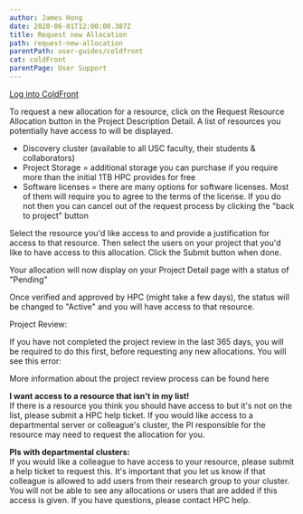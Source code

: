 ```yaml
---
author: James Hong
date: 2020-06-01T12:00:00.387Z
title: Request new Allocation
path: request-new-allocation
parentPath: user-guides/coldfront
cat: coldFront
parentPage: User Support
---
```


[Log into ColdFront](https://hpcaccount.usc.edu/)

To request a new allocation for a resource, click on the Request Resource Allocation button in the Project Description Detail.  A list of resources you potentially have access to will be displayed.  






* Discovery cluster (available to all USC faculty, their students & collaborators)
* Project Storage = additional storage you can purchase if you require more than the initial 1TB HPC provides for free
* Software licenses = there are many options for software licenses.  Most of them will require you to agree to the terms of the license.  If you do not then you can cancel out of the request process by clicking the "back to project" button


Select the resource you'd like access to and provide a justification for access to that resource.  Then select the users on your project that you'd like to have access to this allocation.  Click the Submit button when done.

Your allocation will now display on your Project Detail page with a status of "Pending"  


Once verified and approved by HPC (might take a few days), the status will be changed to "Active" and you will have access to that resource.


Project Review:

If you have not completed the project review in the last 365 days, you will be required to do this first, before requesting any new allocations.  You will see this error:


More information about the project review process can be found here

**I want access to a resource that isn't in my list!**  
If there is a resource you think you should have access to but it's not on the list, please submit a HPC help ticket.  If you would like access to a departmental server or colleague's cluster, the PI responsible for the resource may need to request the allocation for you.


**PIs with departmental clusters:**  
If you would like a colleague to have access to your resource, please submit a help ticket to request this.  It's important that you let us know if that colleague is allowed to add users from their research group to your cluster.  You will not be able to see any allocations or users that are added if this access is given.  If you have questions, please contact HPC help.



